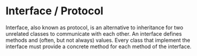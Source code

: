 # Interface / Protocol

Interface, also known as protocol, is an alternative to inheritance for two unrelated classes to communicate with each other. An interface defines methods and (often, but not always) values. Every class that implement the interface must provide a concrete method for each method of the interface.
